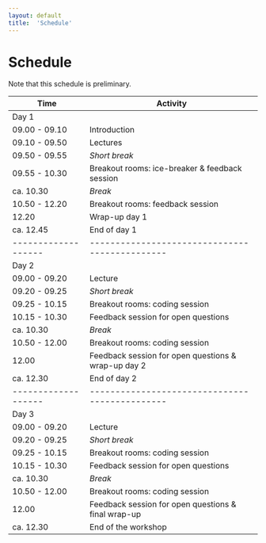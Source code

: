 ```yaml
---
layout: default
title:  'Schedule'
---
```


# Schedule

Note that this schedule is preliminary.

| Time                | Activity                                       |
| ------------------- | ---------------------------------------------- |
Day 1                 |
09.00 - 09.10         | Introduction |
09.10 - 09.50         | Lectures |
09.50 - 09.55         | *Short break* |
09.55 - 10.30         | Breakout rooms: ice-breaker & feedback session |
ca. 10.30             | *Break* |
10.50 - 12.20         | Breakout rooms: feedback session |
12.20                 | Wrap-up day 1 |
ca. 12.45             | End of day 1 |
| ------------------- | ---------------------------------------------- |
Day 2                 | |
09.00 - 09.20         | Lecture |
09.20 - 09.25         | *Short break* |
09.25 - 10.15         | Breakout rooms: coding session |
10.15 - 10.30         | Feedback session for open questions |
ca. 10.30             | *Break* |
10.50 - 12.00         | Breakout rooms: coding session |
12.00                 | Feedback session for open questions & wrap-up day 2 |
ca. 12.30             | End of day 2 |
| ------------------- | ---------------------------------------------- |
Day 3 | |
09.00 - 09.20         | Lecture |
09.20 - 09.25         | *Short break* |
09.25 - 10.15         | Breakout rooms: coding session |
10.15 - 10.30         | Feedback session for open questions |
ca. 10.30             | *Break* |
10.50 - 12.00         | Breakout rooms: coding session |
12.00                 | Feedback session for open questions & final wrap-up |
ca. 12.30             | End of the workshop |
